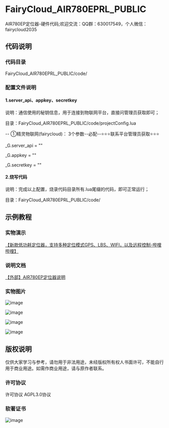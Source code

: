 # FairyCloud_AIR780EPRL_PUBLIC
AIR780EP定位器-硬件代码;欢迎交流：QQ群：630017549，个人微信：fairycloud2035

## 代码说明
### 代码目录
FairyCloud_AIR780EPRL_PUBLIC/code/


### 配置文件说明

#### 1.server_api、appkey、secretkey
说明：通信使用的秘钥信息，用于连接到物联网平台，直接问管理员获取即可；

目录：FairyCloud_AIR780EPRL_PUBLIC/code/projectConfig.lua

-- ①精灵物联网(fairycloud)： 3个参数--必配--⭐️⭐️⭐️联系平台管理员获取⭐️⭐️⭐️

_G.server_api = ""

_G.appkey = ""

_G.secretkey = ""



#### 2.烧写代码
说明：完成以上配置，烧录代码目录所有.lua尾缀的代码，即可正常运行；

目录：FairyCloud_AIR780EPRL_PUBLIC/code/

## 示例教程

### 实物演示
[【新款低功耗定位器，支持多种定位模式GPS、LBS、WIFI，以及远程控制-哔哩哔哩】](https://b23.tv/AHgPGA0)

### 说明文档
[【外部】AIR780EP定位器说明](https://gv9jqt8gpcb.feishu.cn/docx/DkSqdCVv0otmb1xAD7Gc4iB8nfK)

### 实物图片
![image](https://github.com/fairycloudpublic/FairyCloud_AIR780EPRL_PUBLIC/blob/main/photo1.png)

![image](https://github.com/fairycloudpublic/FairyCloud_AIR780EPRL_PUBLIC/blob/main/photo2.png)

![image](https://github.com/fairycloudpublic/FairyCloud_AIR780EPRL_PUBLIC/blob/main/photo3.png)

![image](https://github.com/fairycloudpublic/FairyCloud_AIR780EPRL_PUBLIC/blob/main/photo4.png)


## 版权说明
仅供大家学习与参考，请勿用于非法用途，未经版权所有权人书面许可，不能自行用于商业用途。如需作商业用途，请与原作者联系。

### 许可协议
许可协议 AGPL3.0协议

### 软著证书
![image](https://github.com/fairycloudpublic/FairyCloud_AIR780EPRL_PUBLIC/blob/main/%E7%B2%BE%E7%81%B5%E7%89%A9%E8%81%94%E7%BD%91%E5%B9%B3%E5%8F%B0%E7%89%88%E6%9D%83.png)
